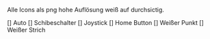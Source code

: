 Alle Icons als png hohe Auflösung weiß auf durchsictig.

[] Auto
[] Schibeschalter
[] Joystick
[] Home Button
[] Weißer Punkt
[] Weißer Strich
